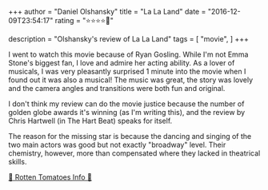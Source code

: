 +++
author = "Daniel Olshansky"
title = "La La Land"
date = "2016-12-09T23:54:17"
rating = "⭐⭐⭐⭐🌟"

description = "Olshansky's review of La La Land"
tags = [
    "movie",
]
+++


I went to watch this movie because of Ryan Gosling. While I'm not Emma Stone's biggest fan, I love and admire her acting ability. As a lover of musicals, I was very pleasantly surprised 1 minute into the movie when I found out it was also a musical! The music was great, the story was lovely and the camera angles and transitions were both fun and original. 

I don't think my review can do the movie justice because the number of golden globe awards it's winning (as I'm writing this), and the review by Chris Hartwell (in The Hart Beat) speaks for itself.

The reason for the missing star is because the dancing and singing of the two main actors was good but not exactly "broadway" level. Their chemistry, however, more than compensated where they lacked in theatrical skills.

[🍅 Rotten Tomatoes Info 🍅](https://www.rottentomatoes.com//m/la_la_land)